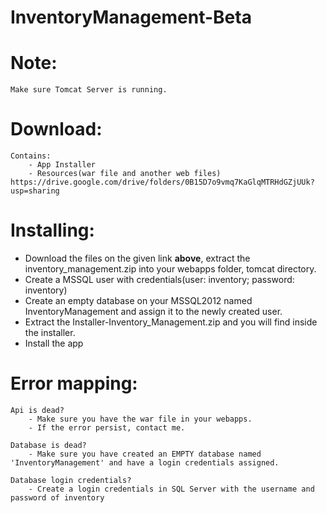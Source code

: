 # InventoryManagement-Beta

# Note:
    Make sure Tomcat Server is running.
    
# Download:
    Contains: 
        - App Installer
        - Resources(war file and another web files)
    https://drive.google.com/drive/folders/0B15D7o9vmq7KaGlqMTRHdGZjUUk?usp=sharing

# Installing:
   - Download the files on the given link **above**, extract the inventory_management.zip into your webapps folder, tomcat directory.
   - Create a MSSQL user with credentials(user: inventory; password: inventory) 
   - Create an empty database on your MSSQL2012 named InventoryManagement and assign it to the newly created user.
   - Extract the Installer-Inventory_Management.zip and you will find inside the installer.
   - Install the app
    
# Error mapping:
    Api is dead? 
        - Make sure you have the war file in your webapps.
        - If the error persist, contact me.

    Database is dead?
        - Make sure you have created an EMPTY database named 'InventoryManagement' and have a login credentials assigned.

    Database login credentials?
        - Create a login credentials in SQL Server with the username and password of inventory
        
       
